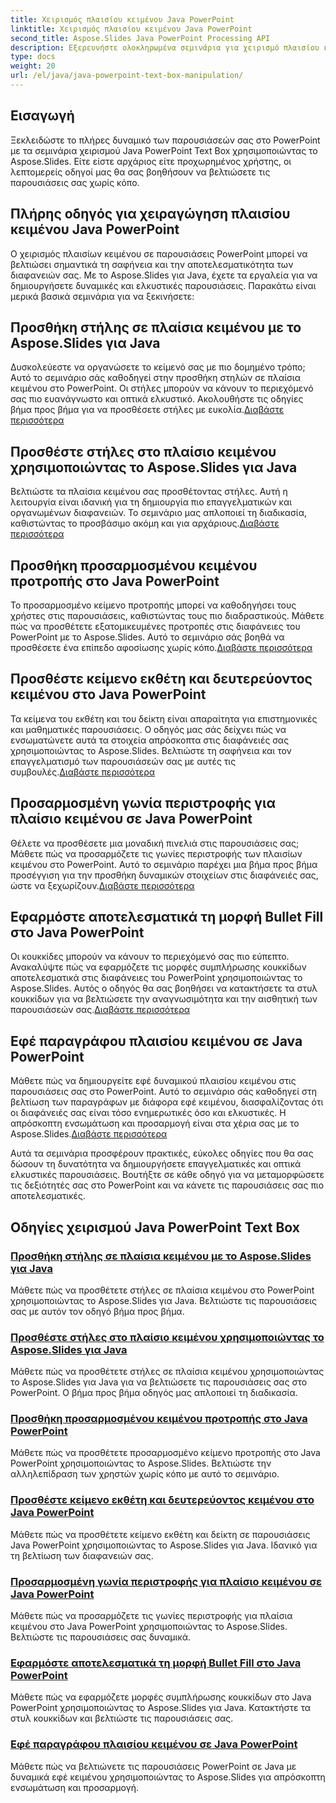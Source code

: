 ```yaml
---
title: Χειρισμός πλαισίου κειμένου Java PowerPoint
linktitle: Χειρισμός πλαισίου κειμένου Java PowerPoint
second_title: Aspose.Slides Java PowerPoint Processing API
description: Εξερευνήστε ολοκληρωμένα σεμινάρια για χειρισμό πλαισίου κειμένου Java PowerPoint με το Aspose.Slides. Βελτιώστε τις παρουσιάσεις σας βήμα-βήμα με τους οδηγούς μας.
type: docs
weight: 20
url: /el/java/java-powerpoint-text-box-manipulation/
---
```

## Εισαγωγή

Ξεκλειδώστε το πλήρες δυναμικό των παρουσιάσεών σας στο PowerPoint με τα σεμινάρια χειρισμού Java PowerPoint Text Box χρησιμοποιώντας το Aspose.Slides. Είτε είστε αρχάριος είτε προχωρημένος χρήστης, οι λεπτομερείς οδηγοί μας θα σας βοηθήσουν να βελτιώσετε τις παρουσιάσεις σας χωρίς κόπο.

## Πλήρης οδηγός για χειραγώγηση πλαισίου κειμένου Java PowerPoint

Ο χειρισμός πλαισίων κειμένου σε παρουσιάσεις PowerPoint μπορεί να βελτιώσει σημαντικά τη σαφήνεια και την αποτελεσματικότητα των διαφανειών σας. Με το Aspose.Slides για Java, έχετε τα εργαλεία για να δημιουργήσετε δυναμικές και ελκυστικές παρουσιάσεις. Παρακάτω είναι μερικά βασικά σεμινάρια για να ξεκινήσετε:

## Προσθήκη στήλης σε πλαίσια κειμένου με το Aspose.Slides για Java
 Δυσκολεύεστε να οργανώσετε το κείμενό σας με πιο δομημένο τρόπο; Αυτό το σεμινάριο σάς καθοδηγεί στην προσθήκη στηλών σε πλαίσια κειμένου στο PowerPoint. Οι στήλες μπορούν να κάνουν το περιεχόμενό σας πιο ευανάγνωστο και οπτικά ελκυστικό. Ακολουθήστε τις οδηγίες βήμα προς βήμα για να προσθέσετε στήλες με ευκολία.[Διαβάστε περισσότερα](./add-column-in-text-boxes/)

## Προσθέστε στήλες στο πλαίσιο κειμένου χρησιμοποιώντας το Aspose.Slides για Java
 Βελτιώστε τα πλαίσια κειμένου σας προσθέτοντας στήλες. Αυτή η λειτουργία είναι ιδανική για τη δημιουργία πιο επαγγελματικών και οργανωμένων διαφανειών. Το σεμινάριο μας απλοποιεί τη διαδικασία, καθιστώντας το προσβάσιμο ακόμη και για αρχάριους.[Διαβάστε περισσότερα](./add-columns-in-text-frame/)

## Προσθήκη προσαρμοσμένου κειμένου προτροπής στο Java PowerPoint
Το προσαρμοσμένο κείμενο προτροπής μπορεί να καθοδηγήσει τους χρήστες στις παρουσιάσεις, καθιστώντας τους πιο διαδραστικούς. Μάθετε πώς να προσθέτετε εξατομικευμένες προτροπές στις διαφάνειες του PowerPoint με το Aspose.Slides. Αυτό το σεμινάριο σάς βοηθά να προσθέσετε ένα επίπεδο αφοσίωσης χωρίς κόπο.[Διαβάστε περισσότερα](./add-custom-prompt-text-java-powerpoint/)

## Προσθέστε κείμενο εκθέτη και δευτερεύοντος κειμένου στο Java PowerPoint
 Τα κείμενα του εκθέτη και του δείκτη είναι απαραίτητα για επιστημονικές και μαθηματικές παρουσιάσεις. Ο οδηγός μας σάς δείχνει πώς να ενσωματώνετε αυτά τα στοιχεία απρόσκοπτα στις διαφάνειές σας χρησιμοποιώντας το Aspose.Slides. Βελτιώστε τη σαφήνεια και τον επαγγελματισμό των παρουσιάσεών σας με αυτές τις συμβουλές.[Διαβάστε περισσότερα](./add-superscript-subscript-text-java-powerpoint/)

## Προσαρμοσμένη γωνία περιστροφής για πλαίσιο κειμένου σε Java PowerPoint
 Θέλετε να προσθέσετε μια μοναδική πινελιά στις παρουσιάσεις σας; Μάθετε πώς να προσαρμόζετε τις γωνίες περιστροφής των πλαισίων κειμένου στο PowerPoint. Αυτό το σεμινάριο παρέχει μια βήμα προς βήμα προσέγγιση για την προσθήκη δυναμικών στοιχείων στις διαφάνειές σας, ώστε να ξεχωρίζουν.[Διαβάστε περισσότερα](./custom-rotation-angle-text-frame-java-powerpoint/)

## Εφαρμόστε αποτελεσματικά τη μορφή Bullet Fill στο Java PowerPoint
Οι κουκκίδες μπορούν να κάνουν το περιεχόμενό σας πιο εύπεπτο. Ανακαλύψτε πώς να εφαρμόζετε τις μορφές συμπλήρωσης κουκκίδων αποτελεσματικά στις διαφάνειες του PowerPoint χρησιμοποιώντας το Aspose.Slides. Αυτός ο οδηγός θα σας βοηθήσει να κατακτήσετε τα στυλ κουκκίδων για να βελτιώσετε την αναγνωσιμότητα και την αισθητική των παρουσιάσεών σας.[Διαβάστε περισσότερα](./apply-bullet-fill-format-java-powerpoint/)

## Εφέ παραγράφου πλαισίου κειμένου σε Java PowerPoint
 Μάθετε πώς να δημιουργείτε εφέ δυναμικού πλαισίου κειμένου στις παρουσιάσεις σας στο PowerPoint. Αυτό το σεμινάριο σάς καθοδηγεί στη βελτίωση των παραγράφων με διάφορα εφέ κειμένου, διασφαλίζοντας ότι οι διαφάνειές σας είναι τόσο ενημερωτικές όσο και ελκυστικές. Η απρόσκοπτη ενσωμάτωση και προσαρμογή είναι στα χέρια σας με το Aspose.Slides.[Διαβάστε περισσότερα](./effect-text-box-paragraph-java-powerpoint/)

Αυτά τα σεμινάρια προσφέρουν πρακτικές, εύκολες οδηγίες που θα σας δώσουν τη δυνατότητα να δημιουργήσετε επαγγελματικές και οπτικά ελκυστικές παρουσιάσεις. Βουτήξτε σε κάθε οδηγό για να μεταμορφώσετε τις δεξιότητές σας στο PowerPoint και να κάνετε τις παρουσιάσεις σας πιο αποτελεσματικές.
## Οδηγίες χειρισμού Java PowerPoint Text Box
### [Προσθήκη στήλης σε πλαίσια κειμένου με το Aspose.Slides για Java](./add-column-in-text-boxes/)
Μάθετε πώς να προσθέτετε στήλες σε πλαίσια κειμένου στο PowerPoint χρησιμοποιώντας το Aspose.Slides για Java. Βελτιώστε τις παρουσιάσεις σας με αυτόν τον οδηγό βήμα προς βήμα.
### [Προσθέστε στήλες στο πλαίσιο κειμένου χρησιμοποιώντας το Aspose.Slides για Java](./add-columns-in-text-frame/)
Μάθετε πώς να προσθέτετε στήλες σε πλαίσια κειμένου χρησιμοποιώντας το Aspose.Slides για Java για να βελτιώσετε τις παρουσιάσεις σας στο PowerPoint. Ο βήμα προς βήμα οδηγός μας απλοποιεί τη διαδικασία.
### [Προσθήκη προσαρμοσμένου κειμένου προτροπής στο Java PowerPoint](./add-custom-prompt-text-java-powerpoint/)
Μάθετε πώς να προσθέτετε προσαρμοσμένο κείμενο προτροπής στο Java PowerPoint χρησιμοποιώντας το Aspose.Slides. Βελτιώστε την αλληλεπίδραση των χρηστών χωρίς κόπο με αυτό το σεμινάριο.
### [Προσθέστε κείμενο εκθέτη και δευτερεύοντος κειμένου στο Java PowerPoint](./add-superscript-subscript-text-java-powerpoint/)
Μάθετε πώς να προσθέτετε κείμενο εκθέτη και δείκτη σε παρουσιάσεις Java PowerPoint χρησιμοποιώντας το Aspose.Slides για Java. Ιδανικό για τη βελτίωση των διαφανειών σας.
### [Προσαρμοσμένη γωνία περιστροφής για πλαίσιο κειμένου σε Java PowerPoint](./custom-rotation-angle-text-frame-java-powerpoint/)
Μάθετε πώς να προσαρμόζετε τις γωνίες περιστροφής για πλαίσια κειμένου στο Java PowerPoint χρησιμοποιώντας το Aspose.Slides. Βελτιώστε τις παρουσιάσεις σας δυναμικά.
### [Εφαρμόστε αποτελεσματικά τη μορφή Bullet Fill στο Java PowerPoint](./apply-bullet-fill-format-java-powerpoint/)
Μάθετε πώς να εφαρμόζετε μορφές συμπλήρωσης κουκκίδων στο Java PowerPoint χρησιμοποιώντας το Aspose.Slides για Java. Κατακτήστε τα στυλ κουκκίδων και βελτιώστε τις παρουσιάσεις σας.
### [Εφέ παραγράφου πλαισίου κειμένου σε Java PowerPoint](./effect-text-box-paragraph-java-powerpoint/)
Μάθετε πώς να βελτιώνετε τις παρουσιάσεις PowerPoint σε Java με δυναμικά εφέ κειμένου χρησιμοποιώντας το Aspose.Slides για απρόσκοπτη ενσωμάτωση και προσαρμογή.